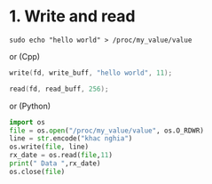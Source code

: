 
# 1. Write and read

``` make
sudo echo "hello world" > /proc/my_value/value
```

or (Cpp)

``` cpp
write(fd, write_buff, "hello world", 11); 
```

``` cpp
read(fd, read_buff, 256); 
```

or (Python)

``` python
import os
file = os.open("/proc/my_value/value", os.O_RDWR)
line = str.encode("khac nghia")
os.write(file, line)
rx_date = os.read(file,11)
print(" Data ",rx_date)
os.close(file)
```